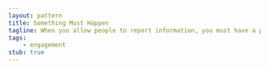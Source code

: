 ```yaml
---
layout: pattern
title: Something Must Happen
tagline: When you allow people to report information, you must have a proces in place to follow up on their reports.
tags:
    - engagement
stub: true
---
```

